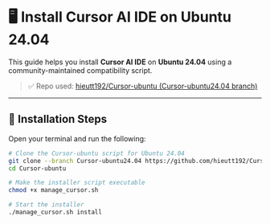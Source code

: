 # 🖥️ Install Cursor AI IDE on Ubuntu 24.04

This guide helps you install **Cursor AI IDE** on **Ubuntu 24.04** using a community-maintained compatibility script.

> ✅ Repo used: [hieutt192/Cursor-ubuntu (Cursor-ubuntu24.04 branch)](https://github.com/hieutt192/Cursor-ubuntu/tree/Cursor-ubuntu24.04)

---

## 🚀 Installation Steps

Open your terminal and run the following:

```bash
# Clone the Cursor-ubuntu script for Ubuntu 24.04
git clone --branch Cursor-ubuntu24.04 https://github.com/hieutt192/Cursor-ubuntu.git
cd Cursor-ubuntu

# Make the installer script executable
chmod +x manage_cursor.sh

# Start the installer
./manage_cursor.sh install
```
